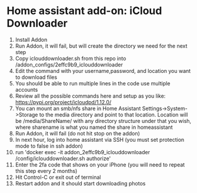 # Home assistant add-on: iCloud Downloader

1. Install Addon
1. Run Addon, it will fail, but will create the directory we need for the next step
1. Copy iclouddownloader.sh from this repo into /addon_configs/2effc9b9_iclouddownloader
1. Edit the command with your username,password, and location you want to download files
1. You should be able to run multiple lines in the code use multiple accounts
1. Review all the possible commands here and setup as you like: https://pypi.org/project/icloudpd/1.12.0/
1. You can mount an smb/nfs share in Home Assistant Settings->System->Storage to the media directory and point to that location. Location will be /media/ShareName/ with any directory structure under that you wish, where sharename is what you named the share in homeassistant
1. Run Addon, it will fail (do not hit stop on the addon)
1. In next hour, log into home assistant via SSH (you must set protection mode to false in ssh addon)
1. run 'docker exec -it addon_2effc9b9_iclouddownloader /config/iclouddownloader.sh authorize'
1. Enter the 2fa code that shows on your iPhone (you will need to repeat this step every 2 months)
1. Hit Control-C or exit out of terminal
1. Restart addon and it should start downloading photos





[repository]: https://github.com/jdeath/homeassistant-addons
